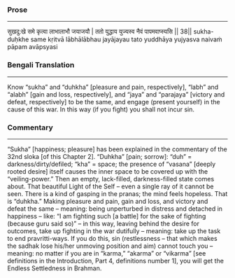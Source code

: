 ### Prose 
 --- 
सुखदु:खे समे कृत्वा लाभालाभौ जयाजयौ |
ततो युद्धाय युज्यस्व नैवं पापमवाप्स्यसि || 38||
sukha-duḥkhe same kṛitvā lābhālābhau jayājayau
tato yuddhāya yujyasva naivaṁ pāpam avāpsyasi

### Bengali Translation 
 --- 
Know “sukha” and “duhkha” [pleasure and pain, respectively], “labh” and “alabh” [gain and loss, respectively], and “jaya” and “parajaya” [victory and defeat, respectively] to be the same, and engage (present yourself) in the cause of this war. In this way (if you fight) you shall not incur sin.

### Commentary 
 --- 
“Sukha” [happiness; pleasure] has been explained in the commentary of the 32nd sloka [of this Chapter 2]. “Duhkha” [pain; sorrow]: “duh” = darkness/dirty/defiled; “kha” = space; the presence of “vasana” [deeply rooted desire] itself causes the inner space to be covered up with the “veiling-power.” Then an empty, lack-filled, darkness-filled state comes about. That beautiful Light of the Self – even a single ray of it cannot be seen. There is a kind of gasping in the pranas; the mind feels hopeless. That is “duhkha.” Making pleasure and pain, gain and loss, and victory and defeat the same – meaning: being unperturbed in distress and detached in happiness – like: “I am fighting such [a battle] for the sake of fighting (because guru said so)” – in this way, leaving behind the desire for outcomes, take up fighting in the war dutifully – meaning: take up the task to end pravritti-ways. If you do this, sin (restlessness – that which makes the sadhak lose his/her unmoving position and aim) cannot touch you – meaning: no matter if you are in “karma,” “akarma” or “vikarma” [see definitions in the Introduction, Part 4, definitions number 1], you will get the Endless Settledness in Brahman.